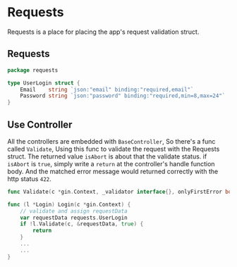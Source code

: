 # Requests
Requests is a place for placing the app's request validation struct.

## Requests
```go
package requests

type UserLogin struct {
	Email    string `json:"email" binding:"required,email"`
	Password string `json:"password" binding:"required,min=8,max=24"`
}
```

## Use Controller
All the controllers are embedded with `BaseController`, So there's a func called `Validate`, Using this func to validate the request with the Requests struct. The returned value `isAbort` is about that the validate status. if `isAbort` is `true`, simply write a `return` at the controller's handle function body. And the matched error message would returned correctly with the http status `422`.  

```go
func Validate(c *gin.Context, _validator interface{}, onlyFirstError bool) (isAbort bool)
```

```go
func (l *Login) Login(c *gin.Context) {
	// validate and assign requestData
	var requestData requests.UserLogin
	if !l.Validate(c, &requestData, true) {
		return
	}
    ...
    ...
}
```